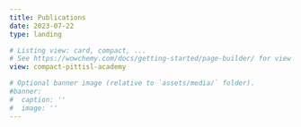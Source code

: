 ```yaml
---
title: Publications
date: 2023-07-22
type: landing

# Listing view: card, compact, ...
# See https://wowchemy.com/docs/getting-started/page-builder/ for view options
view: compact-pittisl-academy

# Optional banner image (relative to `assets/media/` folder).
#banner:
#  caption: ''
#  image: ''
---
```

